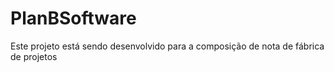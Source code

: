 # PlanBSoftware
Este projeto está sendo desenvolvido para a composição de nota de fábrica de projetos
